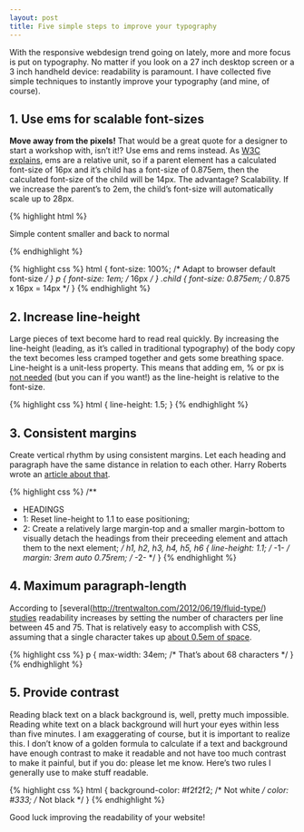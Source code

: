 ```yaml
---
layout: post
title: Five simple steps to improve your typography
---
```


With the responsive webdesign trend going on lately, more and more focus is put on typography. No matter if you look on a 27 inch desktop screen or a 3 inch handheld device: readability is paramount. I have collected five simple techniques to instantly improve your typography (and mine, of course).


## 1. Use ems for scalable font-sizes

__Move away from the pixels!__ That would be a great quote for a designer to start a workshop with, isn’t it!? Use ems and rems instead. As [W3C explains](http://www.w3.org/Style/Examples/007/units), ems are a relative unit, so if a parent element has a calculated font-size of 16px and it’s child has a font-size of 0.875em, then the calculated font-size of the child will be 14px. The advantage? Scalability. If we increase the parent’s to 2em, the child’s font-size will automatically scale up to 28px.

{% highlight html %}
<p>Simple content <span class="child">smaller</span> and back to normal</p>
{% endhighlight %}

{% highlight css %}
html {
    font-size: 100%; /* Adapt to browser default font-size */
}
p {
    font-size: 1em; /* 16px */
}
.child {
    font-size: 0.875em; /* 0.875 x 16px = 14px */
}
{% endhighlight %}


## 2. Increase line-height

Large pieces of text become hard to read real quickly. By increasing the line-height (leading, as it’s called in traditional typography) of the body copy the text becomes less cramped together and gets some breathing space. Line-height is a unit-less property. This means that adding em, % or px is [not needed](http://www.w3.org/TR/CSS2/visudet.html#propdef-line-height) (but you can if you want!) as the line-height is relative to the font-size.

{% highlight css %}
html {
    line-height: 1.5;
}
{% endhighlight %}


## 3. Consistent margins

Create vertical rhythm by using consistent margins. Let each heading and paragraph have the same distance in relation to each other. Harry Roberts wrote an [article about that](http://csswizardry.com/2012/06/single-direction-margin-declarations/).

{% highlight css %}
/**
 * HEADINGS
 * 1: Reset line-height to 1.1 to ease positioning;
 * 2: Create a relatively large margin-top and a smaller 
      margin-bottom to visually detach the headings from
      their preceeding element and attach them to the 
      next element;
 */
h1,
h2,
h3,
h4,
h5,
h6 {
    line-height: 1.1; /* -1- */
    margin: 3rem auto 0.75rem; /* -2- */
}
{% endhighlight %}


## 4. Maximum paragraph-length

According to [several(http://trentwalton.com/2012/06/19/fluid-type/) [studies](http://adamdscott.com/typography/set-your-measure-optimizing-line-length-for-reading/) readability increases by setting the number of characters per line between 45 and 75. That is relatively easy to accomplish with CSS, assuming that a single character takes up [about 0.5em of space](http://www.maxdesign.com.au/articles/em/).

{% highlight css %}
p {
    max-width: 34em; /* That&rsquo;s about 68 characters */
}
{% endhighlight %}


## 5. Provide contrast

Reading black text on a black background is, well, pretty much impossible. Reading white text on a black background will hurt your eyes within less than five minutes. I am exaggerating of course, but it is important to realize this. I don’t know of a golden formula to calculate if a text and background have enough contrast to make it readable and not have too much contrast to make it painful, but if you do: please let me know. Here’s two rules I generally use to make stuff readable.

{% highlight css %}
html {
    background-color: #f2f2f2; /* Not white */
    color: #333; /* Not black */
}
{% endhighlight %}

Good luck improving the readability of your website!
